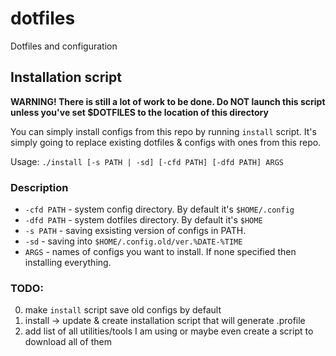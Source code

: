 # dotfiles
Dotfiles and configuration
## Installation script
**WARNING! There is still a lot of work to be done. Do NOT launch this script unless you've set $DOTFILES to the location of this directory**

You can simply install configs from this repo by running `install` script. It's simply going to replace existing dotfiles & configs with ones from this repo.

Usage:
`./install [-s PATH | -sd] [-cfd PATH] [-dfd PATH] ARGS`
### Description
* `-cfd PATH` 	- system config directory. By default it's `$HOME/.config`
* `-dfd PATH` 	- system dotfiles directory. By default it's `$HOME`
* `-s PATH`		  - saving exsisting version of configs in PATH.
* `-sd` 		    - saving into `$HOME/.config.old/ver.%DATE-%TIME`
* `ARGS`		    - names of configs you want to install. If none specified then installing everything.
### TODO:
0. make `install` script save old configs by default
1. install -> update & create installation script that will generate .profile
2. add list of all utilities/tools I am using or maybe even create a script to download all of them

